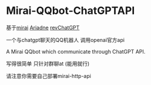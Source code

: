 # Mirai-QQbot-ChatGPTAPI

基于[mirai](https://github.com/mamoe/mirai) [Ariadne](https://github.com/GraiaProject/Ariadne) [revChatGPT](https://github.com/acheong08/ChatGPT)

一个与chatgpt聊天的QQ机器人 调用openai官方api


A Mirai QQbot which communicate through ChatGPT API.

写得很简单 只针对群聊at (能用就行)

请注意你需要自己部署mirai-http-api
